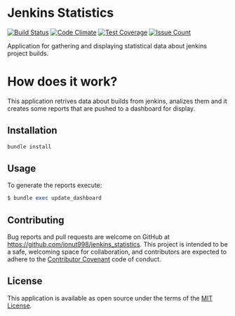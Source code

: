 # Jenkins Statistics

[![Build Status](https://travis-ci.org/ionut998/jenkins_statistics.svg?branch=master)](https://travis-ci.org/ionut998/jenkins_statistics)
[![Code Climate](https://codeclimate.com/github/ionut998/jenkins_statistics/badges/gpa.svg)](https://codeclimate.com/github/ionut998/jenkins_statistics)
[![Test Coverage](https://codeclimate.com/github/ionut998/jenkins_statistics/badges/coverage.svg)](https://codeclimate.com/github/ionut998/jenkins_statistics/coverage)
[![Issue Count](https://codeclimate.com/github/ionut998/jenkins_statistics/badges/issue_count.svg)](https://codeclimate.com/github/ionut998/jenkins_statistics)



Application for gathering and displaying statistical data about jenkins project builds.

# How does it work?
This application retrives data about builds from jenkins, analizes them and it creates some reports that are pushed to a dashboard for display.

## Installation

```ruby
bundle install
```

## Usage

To generate the reports execute:

```ruby
$ bundle exec update_dashboard
```

## Contributing

Bug reports and pull requests are welcome on GitHub at https://github.com/ionut998/jenkins_statistics. This project is intended to be a safe, welcoming space for collaboration, and contributors are expected to adhere to the [Contributor Covenant](contributor-covenant.org) code of conduct.


## License

This application is available as open source under the terms of the [MIT License](http://opensource.org/licenses/MIT).

